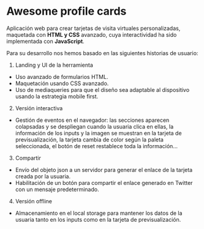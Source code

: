 # Awesome profile cards
Aplicación web para crear tarjetas de visita virtuales personalizadas, maquetada con **HTML y CSS** avanzado, cuya interactividad ha sido implementada con **JavaScript**. 

Para su desarrollo nos hemos basado en las siguientes historias de usuario:

1. Landing y UI de la herramienta
* Uso avanzado de formularios HTML.
* Maquetación usando CSS avanzado.
* Uso de mediaqueries para que el diseño sea adaptable al dispositivo usando la estrategia mobile first.
2. Versión interactiva
* Gestión de eventos en el navegador: las secciones aparecen colapsadas y se despliegan cuando la usuaria clica en ellas, la información de los inputs y la imagen se muestran en la tarjeta de previsualización, la tarjeta cambia de color según la paleta seleccionada, el botón de reset restablece toda la información...
3. Compartir
* Envío del objeto json a un servidor para generar el enlace de la tarjeta creada por la usuaria.
* Habilitación de un botón para compartir el enlace generado en Twitter con un mensaje predeterminado.
4. Versión offline
* Almacenamiento en el local storage para mantener los datos de la usuaria tanto en los inputs como en la tarjeta de previsualización.
